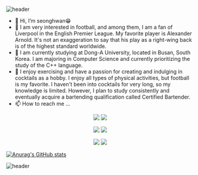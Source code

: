 ![header](https://capsule-render.vercel.app/api?type=waving&color=gradient&height=100&section=header&text=Hi%20There&fontSize=50)

- 👋 Hi, I’m seonghwan😁
- 👀 I am very interested in football, and among them, I am a fan of Liverpool in the English Premier League. My favorite player is Alexander Arnold. It's not an exaggeration to say that his play as a right-wing back is of the highest standard worldwide.
- 🌱 I am currently studying at Dong-A University, located in Busan, South Korea. I am majoring in Computer Science and currently prioritizing the study of the C++ language.
- 💞️ I enjoy exercising and have a passion for creating and indulging in cocktails as a hobby. I enjoy all types of physical activities, but football is my favorite. I haven't been into cocktails for very long, so my knowledge is limited. However, I plan to study consistently and eventually acquire a bartending qualification called Certified Bartender.
- 📫 How to reach me ...

<!---
seonghwan66/seonghwan66 is a ✨ special ✨ repository because its `README.md` (this file) appears on your GitHub profile.
You can click the Preview link to take a look at your changes.
--->


<div align=center> <img src="https://img.shields.io/badge/Seonghwan-7A1FA2?style=flat-square&logo=Aiqfome&logoColor=white"/>  <img src="https://img.shields.io/badge/DongA Univ.-FF9900?style=flat-square&logo=American Express&logoColor=white"/>

<img src="https://img.shields.io/badge/Liverpool-EC1C24?style=flat-square&logo=Awsome Lists&logoColor=white"/>  <img src="https://img.shields.io/badge/Trent Alexander Arnold-EC1C24?style=flat-square&logo=Awsome Lists&logoColor=white"/>

<img src="https://img.shields.io/badge/C++-239DFF?style=flat-square&logo=C++&logoColor=white"/>  <img src="https://img.shields.io/badge/Python-3766AB?style=flat-square&logo=Python&logoColor=white"/></a> </div>

[![Anurag's GitHub stats](https://github-readme-stats.vercel.app/api?username=seonghwan66)](https://github.com/seonghwan66/github-readme-stats)

![header](https://capsule-render.vercel.app/api?type=waving&color=gradient&height=100&section=footer&text=Thank%20you&fontSize=50)
